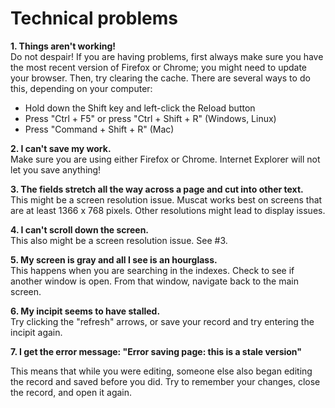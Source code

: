 # Technical problems

**1. Things aren't working!**  
Do not despair! If you are having problems, first always make sure you have the most recent version of Firefox or Chrome; you might need to update your browser. Then, try clearing the cache. There are several ways to do this, depending on your computer:

- Hold down the Shift key and left-click the Reload button
- Press "Ctrl + F5" or press "Ctrl + Shift + R" (Windows, Linux)
- Press "Command + Shift + R" (Mac)

**2. I can't save my work.**  
Make sure you are using either Firefox or Chrome. Internet Explorer will not let you save anything!

**3. The fields stretch all the way across a page and cut into other text.**  
This might be a screen resolution issue. Muscat works best on screens that are at least 1366 x 768 pixels. Other resolutions might lead to display issues.

**4. I can't scroll down the screen.**  
This also might be a screen resolution issue. See #3.

**5. My screen is gray and all I see is an hourglass.**  
This happens when you are searching in the indexes. Check to see if another window is open. From that window, navigate back to the main screen.

**6. My incipit seems to have stalled.**  
Try clicking the "refresh" arrows, or save your record and try entering the incipit again.  
  
**7. I get the error message: "Error saving page: this is a stale version"**  
    
This means that while you were editing, someone else also began editing the record and saved before you did. Try to remember your changes, close the record, and open it again.&nbsp;